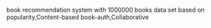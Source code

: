 book recommendation system with 1000000 books data set based on popularity,Content-based book-auth,Collaborative